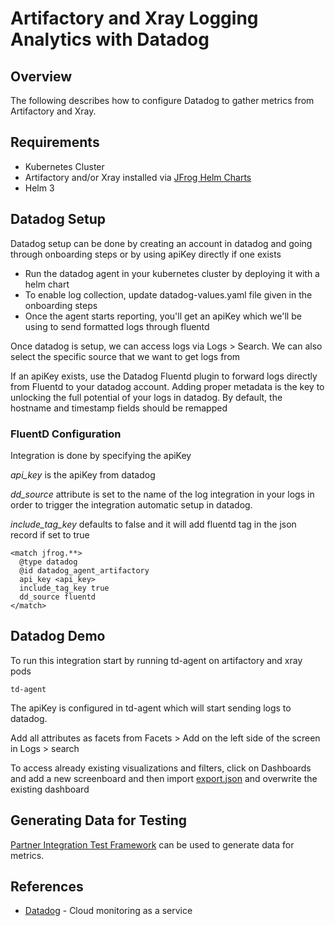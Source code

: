 # Artifactory and Xray Logging Analytics with Datadog

## Overview

The following describes how to configure Datadog to gather metrics from Artifactory and Xray.

## Requirements

* Kubernetes Cluster
* Artifactory and/or Xray installed via [JFrog Helm Charts](https://github.com/jfrog/charts)
* Helm 3

## Datadog Setup

Datadog setup can be done by creating an account in datadog and going through onboarding steps or by using apiKey directly if one exists

* Run the datadog agent in your kubernetes cluster by deploying it with a helm chart
* To enable log collection, update datadog-values.yaml file given in the onboarding steps
* Once the agent starts reporting, you'll get an apiKey which we'll be using to send formatted logs through fluentd

Once datadog is setup, we can access logs via Logs > Search. We can also select the specific source that we want to get logs from

If an apiKey exists, use the Datadog Fluentd plugin to forward logs directly from Fluentd to your datadog account. 
Adding proper metadata is the key to unlocking the full potential of your logs in datadog. By default, the hostname and timestamp fields should be remapped

### FluentD Configuration

Integration is done by specifying the apiKey

_api_key_ is the apiKey from datadog

_dd_source_ attribute is set to the name of the log integration in your logs in order to trigger the integration automatic setup in datadog.

_include_tag_key_ defaults to false and it will add fluentd tag in the json record if set to true

```
<match jfrog.**>
  @type datadog
  @id datadog_agent_artifactory
  api_key <api_key>
  include_tag_key true
  dd_source fluentd
</match>
```

## Datadog Demo

To run this integration start by running td-agent on artifactory and xray pods

``` 
td-agent
```

The apiKey is configured in td-agent which will start sending logs to datadog. 

Add all attributes as facets from Facets > Add on the left side of the screen in Logs > search

To access already existing visualizations and filters, click on Dashboards and add a new screenboard and then import [export.json](https://github.com/jfrog/log-analytics/blob/master/datadog/export.json) and overwrite the existing dashboard

## Generating Data for Testing
[Partner Integration Test Framework](https://github.com/jfrog/partner-integration-tests) can be used to generate data for metrics.

## References
* [Datadog](https://docs.datadoghq.com/getting_started/) - Cloud monitoring as a service
